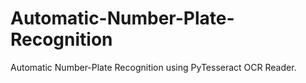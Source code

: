 # Automatic-Number-Plate-Recognition

Automatic Number-Plate Recognition using PyTesseract OCR Reader.
